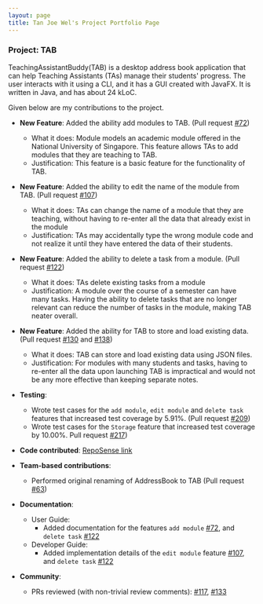 ```yaml
---
layout: page
title: Tan Joe Wel's Project Portfolio Page
---
```


### Project: TAB

TeachingAssistantBuddy(TAB) is a desktop address book application that can help Teaching Assistants (TAs) manage their students' progress. The user interacts with it using a CLI, and it has a GUI created with JavaFX. It is written in Java, and has about 24 kLoC.

Given below are my contributions to the project.

* **New Feature**: Added the ability add modules to TAB. (Pull request [\#72](https://github.com/AY2122S1-CS2103-F09-1/tp/pull/72))
  * What it does: Module models an academic module offered in the National University of Singapore.
  This feature allows TAs to add modules that they are teaching to TAB.
  * Justification: This feature is a basic feature for the functionality of TAB.

* **New Feature**: Added the ability to edit the name of the module from TAB. (Pull request [\#107](https://github.com/AY2122S1-CS2103-F09-1/tp/pull/107))
  * What it does: TAs can change the name of a module that they are teaching, without having to re-enter
  all the data that already exist in the module
  * Justification: TAs may accidentally type the wrong module code and not realize it until they have entered the data
  of their students.

* **New Feature**: Added the ability to delete a task from a module. (Pull request [\#122](https://github.com/AY2122S1-CS2103-F09-1/tp/pull/122))
  * What it does: TAs delete existing tasks from a module
  * Justification: A module over the course of a semester can have many tasks. Having the ability to delete
  tasks that are no longer relevant can reduce the number of tasks in the module, making TAB neater overall.

* **New Feature**: Added the ability for TAB to store and load existing data. (Pull request [\#130](https://github.com/AY2122S1-CS2103-F09-1/tp/pull/130) and [\#138](https://github.com/AY2122S1-CS2103-F09-1/tp/pull/138))
  * What it does: TAB can store and load existing data using JSON files.
  * Justification: For modules with many students and tasks, having to re-enter all the data upon launching
  TAB is impractical and would not be any more effective than keeping separate notes.

* **Testing**:
  * Wrote test cases for the `add module`, `edit module` and `delete task` features that increased test coverage by 5.91%.
  (Pull request [\#209](https://github.com/AY2122S1-CS2103-F09-1/tp/pull/209))
  * Wrote test cases for the `Storage` feature that increased test coverage by 10.00%.
    Pull request [\#217](https://github.com/AY2122S1-CS2103-F09-1/tp/pull/217))

* **Code contributed**: [RepoSense link](https://nus-cs2103-ay2122s1.github.io/tp-dashboard/?search=&sort=groupTitle&sortWithin=title&timeframe=commit&mergegroup=&groupSelect=groupByRepos&breakdown=true&checkedFileTypes=docs~functional-code~test-code~other&since=2021-09-17&tabOpen=true&tabAuthor=tanjoewel&tabRepo=AY2122S1-CS2103-F09-1%2Ftp%5Bmaster%5D&authorshipIsMergeGroup=false&authorshipFileTypes=docs~functional-code~test-code&authorshipIsBinaryFileTypeChecked=false&tabType=authorship)

* **Team-based contributions**:
  * Performed original renaming of AddressBook to TAB (Pull request [\#63](https://github.com/AY2122S1-CS2103-F09-1/tp/pull/63))

* **Documentation**:
  * User Guide:
    * Added documentation for the features `add module` [\#72](https://github.com/AY2122S1-CS2103-F09-1/tp/pull/72),
    and `delete task` [\#122](https://github.com/AY2122S1-CS2103-F09-1/tp/pull/122)
  * Developer Guide:
    * Added implementation details of the `edit module` feature [\#107](https://github.com/AY2122S1-CS2103-F09-1/tp/pull/107),
    and `delete task` [\#122](https://github.com/AY2122S1-CS2103-F09-1/tp/pull/122)

* **Community**:
  * PRs reviewed (with non-trivial review comments): [\#117](https://github.com/AY2122S1-CS2103-F09-1/tp/pull/117),
  [\#133](https://github.com/AY2122S1-CS2103-F09-1/tp/pull/133)
  
